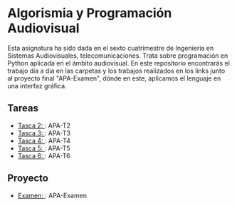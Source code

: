 # Algorismia y Programación Audiovisual
Esta asignatura ha sido dada en el sexto cuatrimestre de Ingenieria en Sistemas Audiovisuales, telecomunicaciones. Trata sobre programación en Python aplicada en el ámbito audiovisual. En este repositorio encontrarás el trabajo día a dia en las carpetas y los trabajos realizados en los links junto al proyecto final "APA-Examen", dónde en este, aplicamos el lenguaje en una interfaz gráfica.

## Tareas
- [Tasca 2: ](https://github.com/NuriaRodriguezPardo/APA-T2): APA-T2
- [Tasca 3: ](https://github.com/NuriaRodriguezPardo/APA-T3): APA-T3
- [Tasca 4: ](https://github.com/NuriaRodriguezPardo/APA-T4): APA-T4
- [Tasca 5: ](https://github.com/NuriaRodriguezPardo/APA-T5): APA-T5
- [Tasca 6: ](https://github.com/NuriaRodriguezPardo/APA-T6): APA-T6
  
## Proyecto
- [Examen: ](https://github.com/NuriaRodriguezPardo/APA-Examen): APA-Examen

